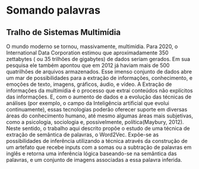 # Somando palavras
## Tralho de Sistemas Multimídia

O mundo moderno se tornou, massivamente, multimídia. Para 2020, o International Data Corporation estimou que aproximadamente 350 zettabytes ( ou 35 trilhões de gigabytes) de dados seriam gerados. Em sua pesquisa ele também apontou que em 2012 já haviam mais de 500 quatrilhões de arquivos armazenados.
Esse imenso conjunto de dados abre um mar de possibilidades para a extração de informações, conhecimento, e emoções de texto, imagens, gráficos, áudio, e vídeo. A Extração de informações da multimídia é o processo que extrai conteúdos não explícitos das informações. E, com o aumento de dados e a evolução das técnicas de análises (por exemplo, o campo da Inteligência artificial que evolui continuamente), essas tecnologias poderão oferecer suporte em diversas áreas do conhecimento humano, até mesmo algumas áreas mais subjetivas, como a psicologia, sociologia e, possivelmente, política(Maybury, 2012).
Neste sentido, o trabalho aqui descrito propõe o estudo de uma técnica de extração de semântica de palavras, o Word2Vec. Expõe-se as possibilidades de inferência utilizando a técnica através da construção de um artefato que recebe inputs com a somas ou a subtração de palavras em inglês e retorna uma inferência lógica baseando-se na semântica das palavras, e um conjunto de imagens associadas a essa palavra inferida.
